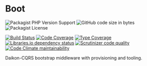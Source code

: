 # Boot

![Packagist PHP Version Support](https://img.shields.io/packagist/php-v/daikon/boot)
![GitHub code size in bytes](https://img.shields.io/github/languages/code-size/daikon-cqrs/boot)
![Packagist License](https://img.shields.io/packagist/l/daikon/boot)

[![Build Status](https://travis-ci.com/daikon-cqrs/boot.svg?branch=master)](https://travis-ci.com/daikon-cqrs/boot)
[![Code Coverage](https://img.shields.io/codecov/c/github/daikon-cqrs/boot)](https://codecov.io/gh/daikon-cqrs/boot)
[![Type Coverage](https://shepherd.dev/github/daikon-cqrs/boot/coverage.svg)](https://shepherd.dev/github/daikon-cqrs/boot)
[![Libraries.io dependency status](https://img.shields.io/librariesio/github/daikon-cqrs/boot)](https://libraries.io/github/daikon-cqrs/boot)
[![Scrutinizer code quality](https://img.shields.io/scrutinizer/quality/g/daikon-cqrs/boot/master)](https://scrutinizer-ci.com/g/daikon-cqrs/boot/?branch=master)
[![Code Climate maintainability](https://img.shields.io/codeclimate/maintainability/daikon-cqrs/boot)](https://codeclimate.com/github/daikon-cqrs/boot/maintainability)

Daikon-CQRS bootstrap middleware with provisioning and tooling.
